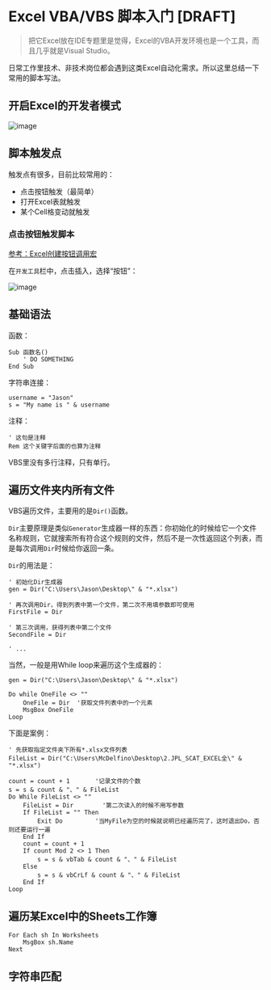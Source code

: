 # Excel VBA/VBS 脚本入门 [DRAFT]

> 把它Excel放在IDE专题里是觉得，Excel的VBA开发环境也是一个工具，而且几乎就是Visual Studio。

日常工作里技术、非技术岗位都会遇到这类Excel自动化需求。所以这里总结一下常用的脚本写法。


## 开启Excel的开发者模式

![image](https://user-images.githubusercontent.com/14041622/53628454-07ef2080-3c46-11e9-98fb-5a6bda9265fe.png)



## 脚本触发点

触发点有很多，目前比较常用的：
- 点击按钮触发（最简单）
- 打开Excel表就触发
- 某个Cell格变动就触发


### 点击按钮触发脚本

[参考：Excel创建按钮调用宏](https://blog.csdn.net/fullstack/article/details/28393903)

在`开发工具`栏中，点击插入，选择“按钮”：

![image](https://user-images.githubusercontent.com/14041622/53628503-27864900-3c46-11e9-92a8-a527fe1326d7.png)


## 基础语法

函数：
```vbs
Sub 函数名()
    ' DO SOMETHING
End Sub
```

字符串连接：
```vbs
username = "Jason"
s = "My name is " & username
```

注释：
```vbs
' 这句是注释
Rem 这个关键字后面的也算为注释
```
VBS里没有多行注释，只有单行。


## 遍历文件夹内所有文件

VBS遍历文件，主要用的是`Dir()`函数。

`Dir`主要原理是类似`Generator`生成器一样的东西：你初始化的时候给它一个文件名称规则，它就搜索所有符合这个规则的文件，然后不是一次性返回这个列表，而是每次调用`Dir`时候给你返回一条。

`Dir`的用法是：
```vbs
' 初始化Dir生成器
gen = Dir("C:\Users\Jason\Desktop\" & "*.xlsx")

' 再次调用Dir，得到列表中第一个文件，第二次不用填参数即可使用
FirstFile = Dir

' 第三次调用，获得列表中第二个文件
SecondFile = Dir

' ...
```

当然，一般是用While loop来遍历这个生成器的：
```vbs
gen = Dir("C:\Users\Jason\Desktop\" & "*.xlsx")

Do while OneFile <> ""
    OneFile = Dir  '获取文件列表中的一个元素
    MsgBox OneFile
Loop
```


下面是案例：
```vbs
' 先获取指定文件夹下所有*.xlsx文件列表
FileList = Dir("C:\Users\McDelfino\Desktop\2.JPL_SCAT_EXCEL全\" & "*.xlsx")

count = count + 1       '记录文件的个数
s = s & count & "、" & FileList
Do While FileList <> ""
    FileList = Dir        '第二次读入的时候不用写参数
    If FileList = "" Then
        Exit Do         '当MyFile为空的时候就说明已经遍历完了，这时退出Do，否则还要运行一遍
    End If
    count = count + 1
    If count Mod 2 <> 1 Then
        s = s & vbTab & count & "、" & FileList
    Else
        s = s & vbCrLf & count & "、" & FileList
    End If
Loop
```


## 遍历某Excel中的Sheets工作簿

```vbs
For Each sh In Worksheets
    MsgBox sh.Name
Next
```


## 字符串匹配